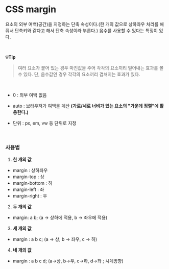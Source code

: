 # CSS margin

요소의 외부 여백(공간)을 지정하는 단축 속성이다.(한 개의 값으로 상하좌우 처리를 해줘서 단축키와 같다고 해서 단축 속성이라 부른다.) 음수를 사용할 수 있다는 특징이 있다. 

<br>

**💡Tip**
> 여러 요소가 붙어 있는 경우 마진값을 주어 각각의 요소끼리 밀어내는 효과를 볼 수 있다. 단, 음수값인 경우 각각의 요소끼리 겹쳐지는 효과가 있다.

<br>

- 0 : 외부 여백 없음

- auto : 브라우저가 여백을 계산 **(가로/세로 너비가 있는 요소의 "가운데 정렬"에 활용한다.)**

- 단위 : px, em, vw 등 단위로 지정

<br>

### 사용법
1. **한 개의 값**
- margin : 상하좌우
- margin-top : 상
- margin-bottom : 하
- margin-left : 좌
- margin-right : 우

2. **두 개의 값**
- margin: a b;
(a -> 상하에 적용, b -> 좌우에 적용)

3. **세 개의 값**
- margin : a b c;
(a -> 상, b -> 좌우, c -> 하)

4. **네 개의 값**
- margin : a b c d;
(a->상, b->우, c->하, d->좌 ; 시계방향)